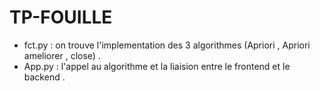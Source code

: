 # TP-FOUILLE

- fct.py : on trouve l'implementation des 3 algorithmes (Apriori , Apriori ameliorer , close) .
- App.py : l'appel au algorithme et la liaision entre le frontend et le backend .
